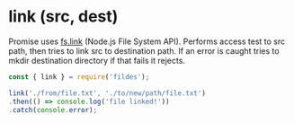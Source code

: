 # link (src, dest)

Promise uses [fs.link](https://nodejs.org/api/fs.html#fs_fs_link_srcpath_dstpath_callback) (Node.js File System API).
Performs access test to src path, then tries to link src to destination path.
If an error is caught tries to mkdir destination directory if that fails it rejects.

```javascript
const { link } = require('fildes');

link('./from/file.txt', './to/new/path/file.txt')
.then(() => console.log('file linked!'))
.catch(console.error);
```
